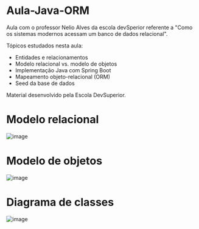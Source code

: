 # Aula-Java-ORM

Aula com o professor Nelio Alves da escola devSperior referente a "Como os sistemas modernos acessam um banco de dados relacional".

Tópicos estudados nesta aula:

* Entidades e relacionamentos
* Modelo relacional vs. modelo de objetos
* Implementação Java com Spring Boot
* Mapeamento objeto-relacional (ORM)
* Seed da base de dados

Material desenvolvido pela Escola DevSuperior.

# Modelo relacional

![image](https://user-images.githubusercontent.com/80767489/191961671-1931e651-5794-4cd1-b751-e633f5197547.png)

# Modelo de objetos

![image](https://user-images.githubusercontent.com/80767489/191961737-6f2dbf37-8099-426e-a54f-99a61481c75d.png)

# Diagrama de classes

![image](https://user-images.githubusercontent.com/80767489/191961798-c227c43c-5f1e-4718-b889-54de75d09727.png)
